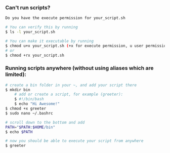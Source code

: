 ### Can't run scripts?
```bash
Do you have the execute permission for your_script.sh

# You can verify this by running 
$ ls -l your_script.sh

# You can make it executable by running
$ chmod u+x your_script.sh (+x for execute permission, u user permission (adding execute permission only to the user who owns this file))
# or
$ chmod +rx your_script.sh
```

### Running scripts anywhere (without using aliases which are limited):
```bash
# create a bin folder in your ~, and add your script there
$ mkdir bin
    # add or create a script, for example (greeter): 
    $ #!/bin/bash
    $ echo "Hi Awesome!"
$ chmod +x greeter
$ sudo nano ~/.bashrc

# scroll down to the bottom and add
PATH="$PATH:$HOME/bin"
$ echo $PATH

# now you should be able to execute your script from anywhere
$ greeter
```

